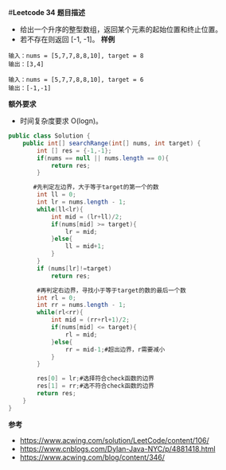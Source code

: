 
#**Leetcode 34**
**题目描述**
* 给出一个升序的整型数组，返回某个元素的起始位置和终止位置。
* 若不存在则返回 [-1, -1]。
**样例**
```
输入：nums = [5,7,7,8,8,10], target = 8
输出：[3,4]
```
```
输入：nums = [5,7,7,8,8,10], target = 6
输出：[-1,-1]
```
**额外要求**
* 时间复杂度要求  O(logn)。

```Java
public class Solution {
    public int[] searchRange(int[] nums, int target) {
        int [] res = {-1,-1};
        if(nums == null || nums.length == 0){
            return res;
        }

       #先判定左边界，大于等于target的第一个的数
        int ll = 0;
        int lr = nums.length - 1;
        while(ll<lr){
            int mid = (lr+ll)/2;
            if(nums[mid] >= target){
                lr = mid;
            }else{
                ll = mid+1;
            }
        }
        if (nums[lr]!=target)
            return res;

        #再判定右边界，寻找小于等于target的数的最后一个数
        int rl = 0;
        int rr = nums.length - 1;
        while(rl<rr){
            int mid = (rr+rl+1)/2;
            if(nums[mid] <= target){
                rl = mid;
            }else{
                rr = mid-1;#超出边界，r需要减小
            }
        }

        res[0] = lr;#选择符合check函数的边界
        res[1] = rr;#选不符合check函数的边界
        return res;
    }
}
```

**参考**
* https://www.acwing.com/solution/LeetCode/content/106/
* https://www.cnblogs.com/Dylan-Java-NYC/p/4881418.html
* https://www.acwing.com/blog/content/346/
